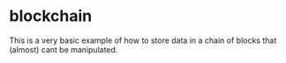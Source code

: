 # blockchain

This is a very basic example of how to store data in a chain of blocks that (almost) cant be manipulated.
